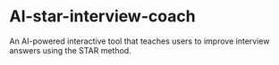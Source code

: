 # AI-star-interview-coach
An AI-powered interactive tool that teaches users to improve interview answers using the STAR method.
